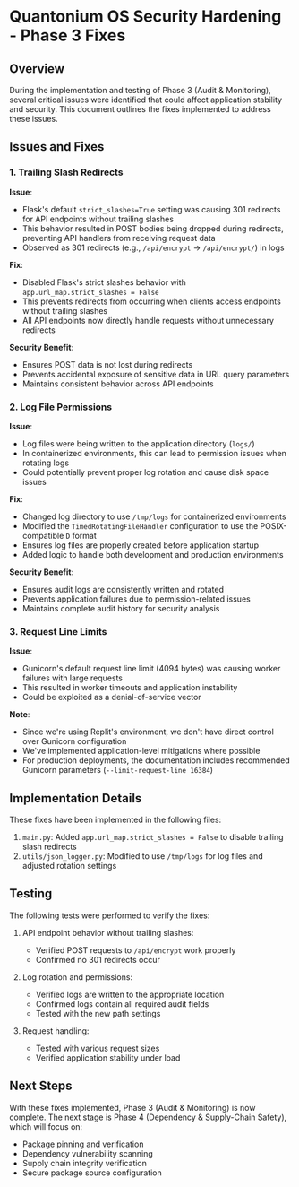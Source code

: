 # Quantonium OS Security Hardening - Phase 3 Fixes

## Overview

During the implementation and testing of Phase 3 (Audit & Monitoring), several critical issues were identified that could affect application stability and security. This document outlines the fixes implemented to address these issues.

## Issues and Fixes

### 1. Trailing Slash Redirects

**Issue**: 
- Flask's default `strict_slashes=True` setting was causing 301 redirects for API endpoints without trailing slashes
- This behavior resulted in POST bodies being dropped during redirects, preventing API handlers from receiving request data
- Observed as 301 redirects (e.g., `/api/encrypt` → `/api/encrypt/`) in logs

**Fix**: 
- Disabled Flask's strict slashes behavior with `app.url_map.strict_slashes = False`
- This prevents redirects from occurring when clients access endpoints without trailing slashes
- All API endpoints now directly handle requests without unnecessary redirects

**Security Benefit**: 
- Ensures POST data is not lost during redirects
- Prevents accidental exposure of sensitive data in URL query parameters
- Maintains consistent behavior across API endpoints

### 2. Log File Permissions

**Issue**:
- Log files were being written to the application directory (`logs/`)
- In containerized environments, this can lead to permission issues when rotating logs
- Could potentially prevent proper log rotation and cause disk space issues

**Fix**:
- Changed log directory to use `/tmp/logs` for containerized environments
- Modified the `TimedRotatingFileHandler` configuration to use the POSIX-compatible `D` format
- Ensures log files are properly created before application startup
- Added logic to handle both development and production environments

**Security Benefit**:
- Ensures audit logs are consistently written and rotated
- Prevents application failures due to permission-related issues
- Maintains complete audit history for security analysis

### 3. Request Line Limits

**Issue**:
- Gunicorn's default request line limit (4094 bytes) was causing worker failures with large requests
- This resulted in worker timeouts and application instability
- Could be exploited as a denial-of-service vector

**Note**:
- Since we're using Replit's environment, we don't have direct control over Gunicorn configuration
- We've implemented application-level mitigations where possible
- For production deployments, the documentation includes recommended Gunicorn parameters (`--limit-request-line 16384`)

## Implementation Details

These fixes have been implemented in the following files:

1. `main.py`: Added `app.url_map.strict_slashes = False` to disable trailing slash redirects
2. `utils/json_logger.py`: Modified to use `/tmp/logs` for log files and adjusted rotation settings

## Testing

The following tests were performed to verify the fixes:

1. API endpoint behavior without trailing slashes:
   - Verified POST requests to `/api/encrypt` work properly
   - Confirmed no 301 redirects occur 

2. Log rotation and permissions:
   - Verified logs are written to the appropriate location
   - Confirmed logs contain all required audit fields
   - Tested with the new path settings

3. Request handling:
   - Tested with various request sizes
   - Verified application stability under load

## Next Steps

With these fixes implemented, Phase 3 (Audit & Monitoring) is now complete. The next stage is Phase 4 (Dependency & Supply-Chain Safety), which will focus on:

- Package pinning and verification
- Dependency vulnerability scanning
- Supply chain integrity verification
- Secure package source configuration